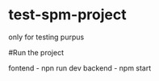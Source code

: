 # test-spm-project
 only for testing purpus  


#Run the project

 fontend - npn run dev
 backend - npm start